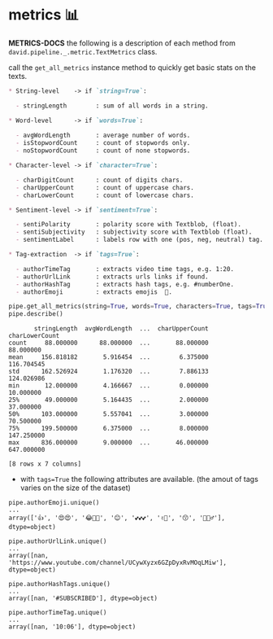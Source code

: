 # metrics 📊

**METRICS-DOCS** the following is a description of each method from `david.pipeline._.metric.TextMetrics` class.

call the `get_all_metrics` instance method to quickly get basic stats on the texts.

```markdown
* String-level    -> if `string=True`:

  - stringLength        : sum of all words in a string.

* Word-level      -> if `words=True`:
  
  - avgWordLength       : average number of words.
  - isStopwordCount     : count of stopwords only.
  - noStopwordCount     : count of none stopwords.

* Character-level -> if `character=True`:

  - charDigitCount      : count of digits chars.
  - charUpperCount      : count of uppercase chars.
  - charLowerCount      : count of lowercase chars.

* Sentiment-level -> if `sentiment=True`:

  - sentiPolarity       : polarity score with Textblob, (float).
  - sentiSubjectivity   : subjectivity score with Textblob (float).
  - sentimentLabel      : labels row with one (pos, neg, neutral) tag.

* Tag-extraction  -> if `tags=True`:

  - authorTimeTag       : extracts video time tags, e.g. 1:20.
  - authorUrlLink       : extracts urls links if found.
  - authorHashTag       : extracts hash tags, e.g. #numberOne.
  - authorEmoji         : extracts emojis  👾.
```

```python
pipe.get_all_metrics(string=True, words=True, characters=True, tags=True)
pipe.describe()
```

```ipython
       stringLength  avgWordLength  ...  charUpperCount  charLowerCount
count     88.000000      88.000000  ...       88.000000       88.000000
mean     156.818182       5.916454  ...        6.375000      116.704545
std      162.526924       1.176320  ...        7.886133      124.026986
min       12.000000       4.166667  ...        0.000000       10.000000
25%       49.000000       5.164435  ...        2.000000       37.000000
50%      103.000000       5.557041  ...        3.000000       70.500000
75%      199.500000       6.375000  ...        8.000000      147.250000
max      836.000000       9.000000  ...       46.000000      647.000000

[8 rows x 7 columns]
```

* with `tags=True` the following attributes are available. (the amout of tags varies on the size of the dataset)

```ipython
pipe.authorEmoji.unique()
...
array(['👍', '😍😍', '😂💙👄', '😊', '💕💕💕', '✌🏾', '😙', '🤔🤷♂'],
dtype=object)

pipe.authorUrlLink.unique()
...
array([nan, 'https://www.youtube.com/channel/UCywXyzx6GZpDyxRvMOqLMiw'],
dtype=object)

pipe.authorHashTags.unique()
...
array([nan, '#SUBSCRIBED'], dtype=object)

pipe.authorTimeTag.unique()
...
array([nan, '10:06'], dtype=object)
